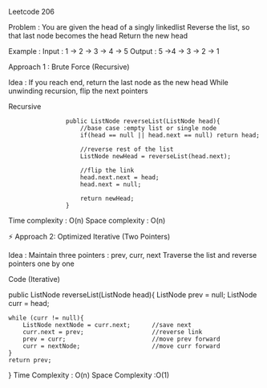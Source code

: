 Leetcode 206

Problem : You are given the head of a singly linkedlist
Reverse the list, so that last node becomes the head
Return the new head

Example :
Input : 1 -> 2 -> 3 -> 4 -> 5
Output : 5 ->4 -> 3 -> 2 -> 1

Approach 1 : Brute Force (Recursive)

Idea : If you reach end, return the last node as the new head
While unwinding recursion, flip the next pointers

Recursive

                    public ListNode reverseList(ListNode head){
                        //base case :empty list or single node
                        if(head == null || head.next == null) return head;

                        //reverse rest of the list
                        ListNode newHead = reverseList(head.next);

                        //flip the link
                        head.next.next = head;
                        head.next = null;

                        return newHead;
                    }

Time complexity : O(n)
Space complexity : O(n)

⚡ Approach 2: Optimized Iterative (Two Pointers)

Idea : Maintain three pointers : prev, curr, next
Traverse the list and reverse pointers one by one

Code (Iterative)

public ListNode reverseList(ListNode head){
    ListNode prev = null;
    ListNode curr = head;

    while (curr != null){
        ListNode nextNode = curr.next;      //save next
        curr.next = prev;                   //reverse link
        prev = curr;                        //move prev forward
        curr = nextNode;                    //move curr forward
    }
    return prev;
}
Time Complexity : O(n)
Space Complexity :O(1)
